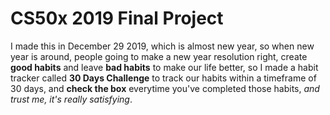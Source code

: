 # CS50x 2019 Final Project
I made this in December 29 2019, which is almost new year, so when new year is around, people going to make a new year resolution right, create **good habits** and leave **bad habits** to make our life better, so I made a habit tracker called **30 Days Challenge** to track our habits within a timeframe of 30 days, and **check the box** everytime you've completed those habits, *and trust me, it's really satisfying*.
